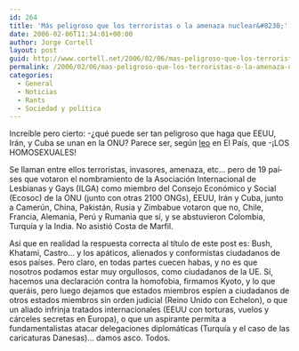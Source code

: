 ```yaml
---
id: 264
title: 'Más peligroso que los terroristas o la amenaza nuclear&#8230;'
date: 2006-02-06T11:34:01+00:00
author: Jorge Cortell
layout: post
guid: http://www.cortell.net/2006/02/06/mas-peligroso-que-los-terroristas-o-la-amenaza-nuclear/
permalink: /2006/02/06/mas-peligroso-que-los-terroristas-o-la-amenaza-nuclear/
categories:
  - General
  - Noticias
  - Rants
  - Sociedad y polí­tica
---
```

Increí­ble pero cierto: -¿qué puede ser tan peligroso que haga que EEUU, Irán, y Cuba se unan en la ONU? Parece ser, según [leo](http://www.elpais.es/articulo/elpporint/20060206elpepisoc_1/Tes/sociedad/EE/UU/Iran/Cuba/unen/rechazar/ONU/mayor/grupo/gay/mundo) en El Paí­s, que -¡LOS HOMOSEXUALES!

Se llaman entre ellos terroristas, invasores, amenaza, etc&#8230; pero de 19 paí­ses que votaron el nombramiento de la Asociación Internacional de Lesbianas y Gays (ILGA) como miembro del Consejo Económico y Social (Ecosoc) de la ONU (junto con otras 2100 ONGs), EEUU, Irán y Cuba, junto a Camerún, China, Pakistán, Rusia y Zimbabue votaron que no, Chile, Francia, Alemania, Perú y Rumania que sí­, y se abstuvieron Colombia, Turquí­a y la India. No asistió Costa de Marfil.

Así­ que en realidad la respuesta correcta al tí­tulo de este post es: Bush, Khatami, Castro&#8230; y los apáticos, alienados y conformistas ciudadanos de esos paí­ses. Pero claro, en todas partes cuecen habas, y no es que nosotros podamos estar muy orgullosos, como ciudadanos de la UE. Sí­, hacemos una declaración contra la homofobia, firmamos Kyoto, y lo que queráis, pero luego dejamos que estados miembros espí­en a ciudadanos de otros estados miembros sin orden judicial (Reino Unido con Echelon), o que un aliado infrinja tratados internacionales (EEUU con torturas, vuelos y cárceles secretas en Europa), o que un aspirante permita a fundamentalistas atacar delegaciones diplomáticas (Turquí­a y el caso de las caricaturas Danesas)&#8230; damos asco. Todos.